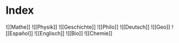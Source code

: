 # Index
![[Mathe]]
![[Physik]]
![[Geschichte]]
![[Philo]]
![[Deutsch]]
![[Geo]]
![[Español]]
![[Englisch]]
![[Bio]]
![[Chemie]]